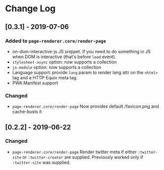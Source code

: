 # Change Log


## [0.3.1] - 2019-07-06

### Added to `page-renderer.core/render-page`
- on-dom-interactive-js JS snippet. If you need to do something in JS
  when DOM is interactive (that's before `load` event).
- `stylesheet-async` option: now supports a collection
- `js-module` option: now supports a collection
- Language support: provide `lang` param to render lang attr on the
  `<html>` tag and a HTTP-Equiv meta tag.
- PWA Manifest support

### Changed
- `page-renderer.core/render-page`
  Now provides default /favicon.png and cache-busts it



## [0.2.2] - 2019-06-22
### Changed
- `page-renderer.core/render-page`
  Render twitter meta if either `:twitter-site` or `:twitter-creator` are supplied.
  Previously worked only if `:twitter-site` was supplied.
